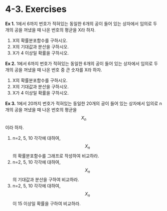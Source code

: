 # 4-3. Exercises

**Ex 1.** 1에서 6까지 번호가 적혀있는 동일한 6개의 공이 들어 있는 상자에서 임의로 두 개의 공을 꺼냈을 때 나온 번호의 평균을 X라 하자.

1. X의 확률분포함수를 구하시오.
2. X의 기대값과 분산을 구하시오.
3. X가 4 이상일 확률을 구하시오.

**Ex 2.** 1에서 6까지 번호가 적혀있는 동일한 6개의 공이 들어 있는 상자에서 임의로 두 개의 공을 꺼냈을 때 나온 번호 중 큰 숫자를 X라 하자. 

1. X의 확률분포함수를 구하시오.
2. X의 기대값과 분산을 구하시오.
3. X가 4 이상일 확률을 구하시오.

**Ex 3.** 1에서 20까지 번호가 적혀있는 동일한 20개의 공이 들어 있는 상자에서 임의로 n 개의 공을 꺼냈을 때 나온 번호의 평균을 $$X_n$$ 이라 하자. 

1. n=2, 5, 10 각각에 대하여, $$X_n$$ 의 확률분포함수를  그래프로 작성하여 비교하라.
2. n=2, 5, 10 각각에 대하여, $$X_n$$의 기대값과 분산을 구하여 비교하라.
3. n=2, 5, 10 각각에 대하여,  $$X_n$$이 15 이상일 확률을 구하여 비교하라.



